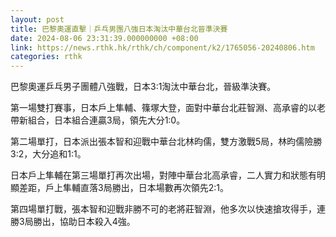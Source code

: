 ```yaml
---
layout: post
title: 巴黎奧運直擊｜乒乓男團八強日本淘汰中華台北晉準決賽
date: 2024-08-06 23:31:39.000000000 +08:00
link: https://news.rthk.hk/rthk/ch/component/k2/1765056-20240806.htm
categories: rthk
---
```


巴黎奧運乒乓男子團體八強戰，日本3:1淘汰中華台北，晉級準決賽。

第一場雙打賽事，日本戶上隼輔、篠塚大登，面對中華台北莊智淵、高承睿的以老帶新組合，日本組合連贏3局，領先大分1:0。

第二場單打，日本派出張本智和迎戰中華台北林昀儒，雙方激戰5局，林昀儒險勝3:2，大分追和1:1。

日本戶上隼輔在第三場單打再次出場，對陣中華台北高承睿，二人實力和狀態有明顯差距，戶上隼輔直落3局勝出，日本場數再次領先2:1。

第四場單打戰，張本智和迎戰非勝不可的老將莊智淵，他多次以快速搶攻得手，連勝3局勝出，協助日本殺入4強。
